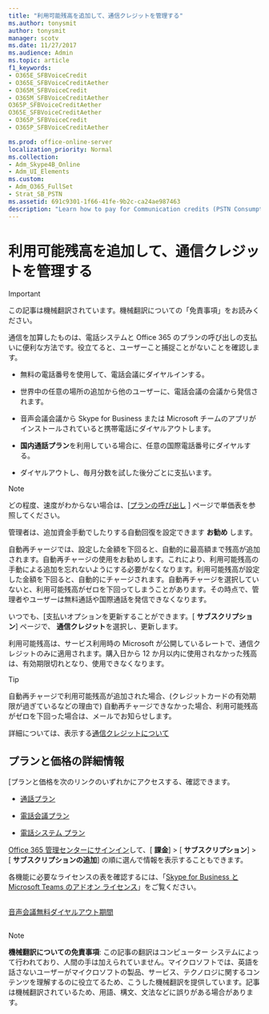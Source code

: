 ```yaml
---
title: "利用可能残高を追加して、通信クレジットを管理する"
ms.author: tonysmit
author: tonysmit
manager: scotv
ms.date: 11/27/2017
ms.audience: Admin
ms.topic: article
f1_keywords:
- O365E_SFBVoiceCredit
- O365E_SFBVoiceCreditAether 
- O365M_SFBVoiceCredit
- O365M_SFBVoiceCreditAether
O365P_SFBVoiceCreditAether
O365E_SFBVoiceCreditAether 
- O365P_SFBVoiceCredit
- O365P_SFBVoiceCreditAether 

ms.prod: office-online-server
localization_priority: Normal
ms.collection:
- Adm_Skype4B_Online
- Adm_UI_Elements
ms.custom:
- Adm_O365_FullSet
- Strat_SB_PSTN
ms.assetid: 691c9301-1f66-41fe-9b2c-ca24ae987463
description: "Learn how to pay for Communication credits (PSTN Consumption) for Skype for Business services and see plans to keep your users with continous phone system access. "
---
```


# 利用可能残高を追加して、通信クレジットを管理する

> [!IMPORTANT]
> この記事は機械翻訳されています。機械翻訳についての「免責事項」をお読みください。 
  
通信を加算したものは、電話システムと Office 365 のプランの呼び出しの支払いに便利な方法です。役立てると、ユーザーこと捕捉ことがないことを確認します。
  
- 無料の電話番号を使用して、電話会議にダイヤルインする。
    
- 世界中の任意の場所の追加から他のユーザーに、電話会議の会議から発信されます。
    
- 音声会議会議から Skype for Business または Microsoft チームのアプリがインストールされていると携帯電話にダイヤルアウトします。
    
- **国内通話プラン**を利用している場合に、任意の国際電話番号にダイヤルする。
    
- ダイヤルアウトし、毎月分数を試した後分ごとに支払います。
    
> [!NOTE]
> どの程度、速度がわからない場合は、[[プランの呼び出し](https://go.microsoft.com/fwlink/p/?LinkId=799523) ] ページで単価表を参照してください。
  
管理者は、追加資金手動でしたりする自動回復を設定できます **お勧め** します。
  
自動再チャージでは、設定した金額を下回ると、自動的に最高額まで残高が追加されます。自動再チャージの使用をお勧めします。これにより、利用可能残高の手動による追加を忘れないようにする必要がなくなります。利用可能残高が設定した金額を下回ると、自動的にチャージされます。自動再チャージを選択していないと、利用可能残高がゼロを下回ってしまうことがあります。その時点で、管理者やユーザーは無料通話や国際通話を発信できなくなります。
  
いつでも、[支払いオプションを更新することができます。[ **サブスクリプション**] ページで、 **通信クレジット**を選択し、更新します。
  
利用可能残高は、サービス利用時の Microsoft が公開しているレートで、通信クレジットのみに適用されます。購入日から 12 か月以内に使用されなかった残高は、有効期限切れとなり、使用できなくなります。
  
> [!TIP]
> 自動再チャージで利用可能残高が追加された場合、(クレジットカードの有効期限が過ぎているなどの理由で) 自動再チャージできなかった場合、利用可能残高がゼロを下回った場合は、メールでお知らせします。 
  
詳細については、表示する[通信クレジットについて](what-are-communications-credits.md)
  
## プランと価格の詳細情報

[プランと価格を次のリンクのいずれかにアクセスする、確認できます。
  
- [通話プラン](https://go.microsoft.com/fwlink/?LinkId=799761 )
    
- [電話会議プラン](https://go.microsoft.com/fwlink/?LinkId=799762 )
    
- [電話システム プラン](https://go.microsoft.com/fwlink/?LinkId=799763)
    
[Office 365 管理センターにサインイン](https://portal.office.com/adminportal/home?add=sub&amp;adminportal=1#/catalog)して、[ **課金**] > [ **サブスクリプション**] > [ **サブスクリプションの追加**] の順に選んで情報を表示することもできます。
  
各機能に必要なライセンスの表を確認するには、「[Skype for Business と Microsoft Teams のアドオン ライセンス](skype-for-business-and-microsoft-teams-add-on-licensing.md)」をご覧ください。
  
## 

[音声会議無料ダイヤルアウト期間](../accessibility-and-regulatory/audio-conferencing-complimentary-dial-out-period.md)
  
## 
<a name="MT_Footer"> </a>

> [!NOTE]
> **機械翻訳についての免責事項**: この記事の翻訳はコンピューター システムによって行われており、人間の手は加えられていません。マイクロソフトでは、英語を話さないユーザーがマイクロソフトの製品、サービス、テクノロジに関するコンテンツを理解するのに役立てるため、こうした機械翻訳を提供しています。記事は機械翻訳されているため、用語、構文、文法などに誤りがある場合があります。 
  

